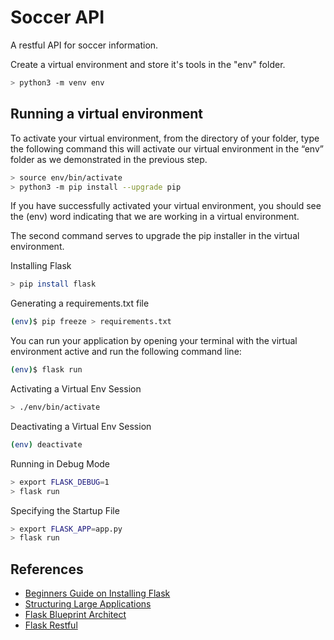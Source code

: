 # Soccer API

A restful API for soccer information.

Create a virtual environment and store it's tools in the "env" folder.

```bash
> python3 -m venv env
```

## Running a virtual environment

To activate your virtual environment, from the directory of your folder, type the following command this will activate our virtual environment in the “env” folder as we demonstrated in the previous step.

```bash
> source env/bin/activate
> python3 -m pip install --upgrade pip
```

If you have successfully activated your virtual environment, you should see the (env) word indicating that we are working in a virtual environment.

The second command serves to upgrade the pip installer in the virtual environment.

Installing Flask

```bash
> pip install flask
```

Generating a requirements.txt file

```bash
(env)$ pip freeze > requirements.txt
```

You can run your application by opening your terminal with the virtual environment active and run the following command line:

```bash
(env)$ flask run
```

Activating a Virtual Env Session

```bash
> ./env/bin/activate
```

Deactivating a Virtual Env Session

```bash
(env) deactivate
```

Running in Debug Mode

```bash
> export FLASK_DEBUG=1
> flask run
```

Specifying the Startup File

```bash
> export FLASK_APP=app.py
> flask run
```



## References
* [Beginners Guide on Installing Flask](https://www.section.io/engineering-education/complete-guide-on-installing-flask-for-beginners/)
* [Structuring Large Applications](https://www.section.io/engineering-education/structuring-large-applications-with-blueprints-and-application-factory-in-flask/)
* [Flask Blueprint Architect](https://realpython.com/flask-blueprint/)
* [Flask Restful](https://dev.to/paurakhsharma/flask-rest-api-part-2-better-structure-with-blueprint-and-flask-restful-2n93)
